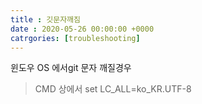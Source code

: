 ```yaml
---
title : 깃문자깨짐
date : 2020-05-26 00:00:00 +0000
catrgories: [troubleshooting]
---
```

윈도우 OS 에서git 문자 깨질경우
> CMD 상에서
set LC_ALL=ko_KR.UTF-8


